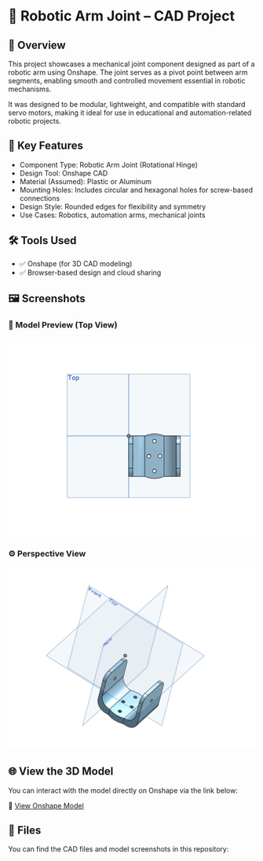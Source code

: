 # 🤖 Robotic Arm Joint – CAD Project

## 📌 Overview
This project showcases a mechanical joint component designed as part of a robotic arm using Onshape. The joint serves as a pivot point between arm segments, enabling smooth and controlled movement essential in robotic mechanisms.

It was designed to be modular, lightweight, and compatible with standard servo motors, making it ideal for use in educational and automation-related robotic projects.

## 🧠 Key Features
- Component Type: Robotic Arm Joint (Rotational Hinge)
- Design Tool: Onshape CAD
- Material (Assumed): Plastic or Aluminum
- Mounting Holes: Includes circular and hexagonal holes for screw-based connections
- Design Style: Rounded edges for flexibility and symmetry
- Use Cases: Robotics, automation arms, mechanical joints

## 🛠️ Tools Used
- ✅ Onshape (for 3D CAD modeling)
- ✅ Browser-based design and cloud sharing

## 🖼️ Screenshots

### 🔧 Model Preview (Top View)
![Top View](screenshot_joint_top.jpg)

### ⚙️ Perspective View
![Perspective View](screenshot_joint_perspective.jpg)

## 🌐 View the 3D Model
You can interact with the model directly on Onshape via the link below:

🔗 [View Onshape Model](https://cad.onshape.com/documents/aeed051e96dde7a425eaec78/w/aeffb5480c87a7251e3be776/e/309f94e4fb198937cd406044)

## 📁 Files
You can find the CAD files and model screenshots in this repository:
